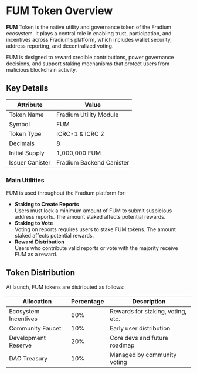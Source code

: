 # FUM Token Overview

**FUM** Token is the native utility and governance token of the Fradium ecosystem. It plays a central role in enabling trust, participation, and incentives across Fradium’s platform, which includes wallet security, address reporting, and decentralized voting.

FUM is designed to reward credible contributions, power governance decisions, and support staking mechanisms that protect users from malicious blockchain activity.

## Key Details

| Attribute       | Value                    |
| --------------- | ------------------------ |
| Token Name      | Fradium Utility Module   |
| Symbol          | FUM                      |
| Token Type      | ICRC-1 & ICRC 2          |
| Decimals        | 8                        |
| Initial Supply  | 1,000,000 FUM            |
| Issuer Canister | Fradium Backend Canister |

### **Main Utilities**

FUM is used throughout the Fradium platform for:

* **Staking to Create Reports**\
  Users must lock a minimum amount of FUM to submit suspicious address reports. The amount staked affects potential rewards.
* **Staking to Vote**\
  Voting on reports requires users to stake FUM tokens. The amount staked affects potential rewards.
* **Reward Distribution**\
  Users who contribute valid reports or vote with the majority receive FUM as a reward.



## **Token Distribution**

At launch, FUM tokens are distributed as follows:

| Allocation           | Percentage | Description                       |
| -------------------- | ---------- | --------------------------------- |
| Ecosystem Incentives | 60%        | Rewards for staking, voting, etc. |
| Community Faucet     | 10%        | Early user distribution           |
| Development Reserve  | 20%        | Core devs and future roadmap      |
| DAO Treasury         | 10%        | Managed by community voting       |



